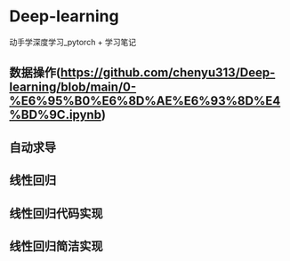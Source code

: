 # Deep-learning
动手学深度学习_pytorch + 学习笔记

## 数据操作(https://github.com/chenyu313/Deep-learning/blob/main/0-%E6%95%B0%E6%8D%AE%E6%93%8D%E4%BD%9C.ipynb)
## 自动求导
## 线性回归
## 线性回归代码实现
## 线性回归简洁实现
